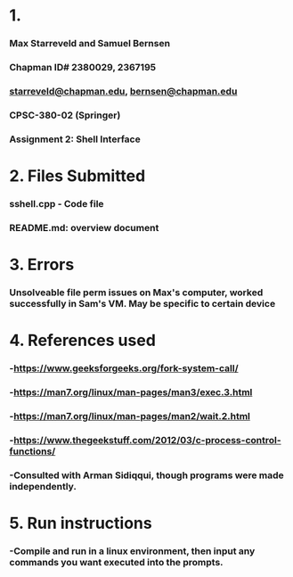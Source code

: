 # 1. 
###   Max Starreveld and Samuel Bernsen
###   Chapman ID# 2380029, 2367195
###   starreveld@chapman.edu, bernsen@chapman.edu
###   CPSC-380-02 (Springer)
###   Assignment 2: Shell Interface

# 2. Files Submitted
###  sshell.cpp - Code file
###  README.md: overview document

# 3. Errors
###  Unsolveable file perm issues on Max's computer, worked successfully in Sam's VM. May be specific to certain device

# 4. References used
###  -https://www.geeksforgeeks.org/fork-system-call/
###  -https://man7.org/linux/man-pages/man3/exec.3.html
###  -https://man7.org/linux/man-pages/man2/wait.2.html
###  -https://www.thegeekstuff.com/2012/03/c-process-control-functions/
###  -Consulted with Arman Sidiqqui, though programs were made independently.

# 5. Run instructions
###   -Compile and run in a linux environment, then input any commands you want executed into the prompts.

